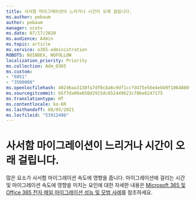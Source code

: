 ```yaml
---
title: 사서함 마이그레이션이 느리거나 시간이 오래 걸립니다.
ms.author: pebaum
author: pebaum
manager: scotv
ms.date: 07/17/2020
ms.audience: Admin
ms.topic: article
ms.service: o365-administration
ROBOTS: NOINDEX, NOFOLLOW
localization_priority: Priority
ms.collection: Adm_O365
ms.custom:
- "6051"
- "3500008"
ms.openlocfilehash: 40246aa3138fa7df0c8a6c9df1ccfd475e56e4ebb9f1064880f79cf1098a918d
ms.sourcegitcommit: b5f7da89a650d2915dc652449623c78be6247175
ms.translationtype: HT
ms.contentlocale: ko-KR
ms.lasthandoff: 08/05/2021
ms.locfileid: "53912496"
---
```

# <a name="mailbox-migration-is-slow-or-taking-a-long-time"></a>사서함 마이그레이션이 느리거나 시간이 오래 걸립니다.

많은 요소가 사서함 마이그레이션 속도에 영향을 줍니다. 마이그레이션에 걸리는 시간 및 마이그레이션 속도에 영향을 미치는 요인에 대한 자세한 내용은 [Microsoft 365 및 Office 365 전자 메일 마이그레이션 성능 및 모범 사례](https://docs.microsoft.com/exchange/mailbox-migration/office-365-migration-best-practices)를 참조하세요.
